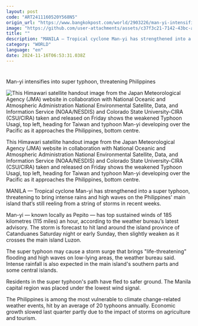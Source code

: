 ```yaml
---
layout: post
code: "ART2411160520Y568N5"
origin_url: "https://www.bangkokpost.com/world/2903226/man-yi-intensifies-into-super-typhoon-threatening-philippines"
image: "https://github.com/user-attachments/assets/c37f3c21-7142-43bc-a12c-49140f1025cd"
title: ""
description: "MANILA — Tropical cyclone Man-yi has strengthened into a super typhoon, threatening to bring intense rains and high waves on the Philippines"
category: "WORLD"
language: "en"
date: 2024-11-16T06:53:31.038Z
---
```


# 

Man-yi intensifies into super typhoon, threatening Philippines

![This Himawari satellite handout image from the Japan Meteorological Agency (JMA) website in collaboration with National Oceanic and Atmospheric Administration National Environmental Satellite, Data, and Information Service (NOAA/NESDIS) and Colorado State University-CIRA (CSU/CIRA) taken and released on Friday shows the weakened Typhoon Usagi, top left, heading for Taiwan and typhoon Man-yi developing over the Pacific as it approaches the Philippines, bottom centre.](https://github.com/user-attachments/assets/4241e26f-0646-4d41-8f88-8adb82857a5a)

This Himawari satellite handout image from the Japan Meteorological Agency (JMA) website in collaboration with National Oceanic and Atmospheric Administration National Environmental Satellite, Data, and Information Service (NOAA/NESDIS) and Colorado State University-CIRA (CSU/CIRA) taken and released on Friday shows the weakened Typhoon Usagi, top left, heading for Taiwan and typhoon Man-yi developing over the Pacific as it approaches the Philippines, bottom centre.

MANILA — Tropical cyclone Man-yi has strengthened into a super typhoon, threatening to bring intense rains and high waves on the Philippines' main island that’s still reeling from a string of storms in recent weeks.

Man-yi — known locally as Pepito — has top sustained winds of 185 kilometres (115 miles) an hour, according to the weather bureau’s latest advisory. The storm is forecast to hit land around the island province of Catanduanes Saturday night or early Sunday, then slightly weaken as it crosses the main island Luzon.

The super typhoon may cause a storm surge that brings "life-threatening" flooding and high waves on low-lying areas, the weather bureau said. Intense rainfall is also expected in the main island's southern parts and some central islands.

Residents in the super typhoon's path have fled to safer ground. The Manila capital region was placed under the lowest wind signal.

The Philippines is among the most vulnerable to climate change-related weather events, hit by an average of 20 typhoons annually. Economic growth slowed last quarter partly due to the impact of storms on agriculture and tourism.